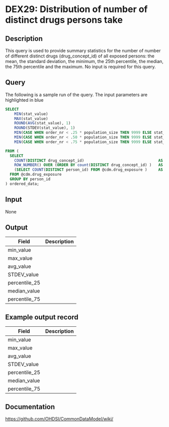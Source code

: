 <!---
Group:drug exposure
Name:DEX29 Distribution of number of distinct drugs persons take
Author:Patrick Ryan
CDM Version: 5.3
-->

# DEX29: Distribution of number of distinct drugs persons take

## Description
This query is used to provide summary statistics for the number of number of different distinct drugs (drug_concept_id)
of all exposed persons: the mean, the standard deviation, the minimum, the 25th percentile, the median, the 75th percentile
 and the maximum. No input is required for this query.

## Query

The following is a sample run of the query. The input parameters are highlighted in  blue

```sql
SELECT
    MIN(stat_value)                                                                    AS min_value,
    MAX(stat_value)                                                                    AS max_value,
    ROUND(AVG(stat_value), 1)                                                          AS avg_value,
    ROUND(STDEV(stat_value), 1)                                                        AS STDEV_value,
    MIN(CASE WHEN order_nr < .25 * population_size THEN 9999 ELSE stat_value END)      AS percentile_25,
    MIN(CASE WHEN order_nr < .50 * population_size THEN 9999 ELSE stat_value END)      AS median_value,
    MIN(CASE WHEN order_nr < .75 * population_size THEN 9999 ELSE stat_value END)      AS percentile_75

FROM (
  SELECT
    COUNT(DISTINCT drug_concept_id)                                 AS stat_value,
    ROW_NUMBER() OVER (ORDER BY count(DISTINCT drug_concept_id) )   AS order_nr,
    (SELECT COUNT(DISTINCT person_id) FROM @cdm.drug_exposure )     AS population_size
  FROM @cdm.drug_exposure
  GROUP BY person_id
) ordered_data;
```


## Input

 None

## Output

|  Field |  Description |
| --- | --- |
| min_value |   |
| max_value |   |
| avg_value |   |
| STDEV_value |   |
| percentile_25 |   |
| median_value |   |
| percentile_75 |   |

## Example output record

|  Field |  Description |
| --- | --- |
| min_value |   |
| max_value |   |
| avg_value |   |
| STDEV_value |   |
| percentile_25 |   |
| median_value |   |
| percentile_75 |   |

## Documentation
https://github.com/OHDSI/CommonDataModel/wiki/
